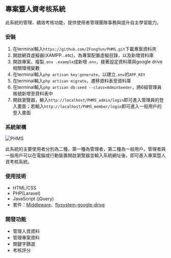 ## 專案暨人資考核系統
此系統的管理、績效考核功能，提供使用者管理團隊事務與提升自主學習能力。

### 安裝
1. 在terminal輸入`https://github.com/ZFongYun/PHMS.git`下載專案資料夾
2. 開啟網頁虛擬器(XAMPP...etc)，為專案配置虛擬目錄，以及新增資料庫
3. 開啟專案，複製`.env .example`成新增`.env`，接著設定資料庫與google drive相關環境變數
4. 在terminal輸入`php artisan key:generate`，以建立`.env`的`APP_KEY`
5. 在terminal輸入`php artisan migrate`，遷移資料表至資料庫
6. 在terminal輸入`php artisan db:seed --class=AdminSeeder`，將6組管理員帳號新增至資料表中
7. 開啟瀏覽器，輸入`http://localhost/PHMS_admin/login`即可進入管理員的登入畫面；若輸入`http://localhost/PHMS_member/login`即可進入一般用戶的登入畫面

### 系統架構
![PHMS](https://user-images.githubusercontent.com/53658361/176618575-1107bca6-75a4-438a-b3e3-b720e5e3e840.png)

此系統的主要使用者分別為二種，第一種為管理者，第二種為一般用戶。管理者與一般用戶可以在電腦或行動裝置開啟瀏覽器並輸入系統網址後，即可進入專案暨人資考核系統。

### 使用技術
* HTML/CSS
* PHP(Laravel)
* JavaScript (jQuery)
* 套件：[Middleware](https://github.com/SpartnerNL/Laravel-Excel)、[flysystem-google-drive](https://github.com/nao-pon/flysystem-google-drive)

### 開發功能
* 管理人資資料
* 管理專案資料
* 關鍵字篩選
* 考核評分
